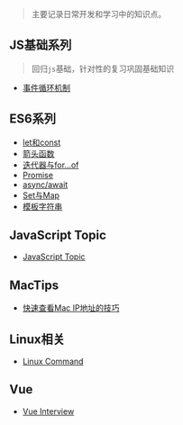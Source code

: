 > 主要记录日常开发和学习中的知识点。

## JS基础系列
> 回归`js`基础，针对性的复习巩固基础知识
- [事件循环机制](https://github.com/sfsoul/blog/issues/8)

## ES6系列
- [let和const](https://github.com/sfsoul/blog/issues/30)
- [箭头函数](https://github.com/sfsoul/blog/issues/31)
- [迭代器与for...of](https://github.com/sfsoul/blog/issues/33)
- [Promise](https://github.com/sfsoul/blog/issues/36)
- [async/await](https://github.com/sfsoul/blog/issues/44)
- [Set与Map](https://github.com/sfsoul/blog/issues/46)
- [模板字符串](https://github.com/sfsoul/blog/issues/64)

## JavaScript Topic
- [JavaScript Topic](https://github.com/sfsoul/blog/issues/40)

## MacTips
- [快速查看Mac IP地址的技巧](https://github.com/sfsoul/blog/issues/43)

## Linux相关
- [Linux Command](https://github.com/sfsoul/blog/issues/39)

## Vue
- [Vue Interview](https://github.com/sfsoul/blog/issues/51)
